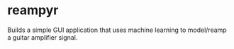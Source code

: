 # reampyr
Builds a simple GUI application that uses machine learning to model/reamp a guitar amplifier signal.
